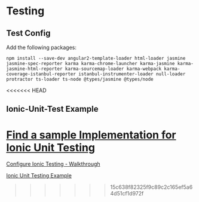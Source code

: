 # Testing

## Test Config

Add the following packages:

```
npm install --save-dev angular2-template-loader html-loader jasmine jasmine-spec-reporter karma karma-chrome-launcher karma-jasmine karma-jasmine-html-reporter karma-sourcemap-loader karma-webpack karma-coverage-istanbul-reporter istanbul-instrumenter-loader null-loader protractor ts-loader ts-node @types/jasmine @types/node
```

<<<<<<< HEAD
## Ionic-Unit-Test Example

[Find a sample Implementation for Ionic Unit Testing](https://github.com/ionic-team/ionic-unit-testing-example)
=======
[Configure Ionic Testing - Walkthrough](https://leifwells.github.io/2017/08/27/testing-in-ionic-configure-existing-projects-for-testing/)

[Ionic Unit Testing Example](https://github.com/ionic-team/ionic-unit-testing-example)
>>>>>>> 15c638f82325f9c89c2c165ef5a64d51cf1d972f
